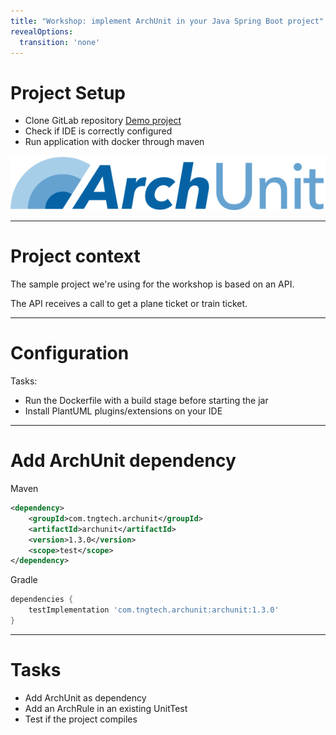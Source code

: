 ```yaml
---
title: "Workshop: implement ArchUnit in your Java Spring Boot project" 
revealOptions:
  transition: 'none'
---
```


# Project Setup

- Clone GitLab repository [Demo project]("https://gitlab.com/RickyvanRijn/archunit-spring")
- Check if IDE is correctly configured
- Run application with docker through maven

<img src="img/ArchUnit-Logo.png">

---

# Project context 
The sample project we're using for the workshop is based on an API.

The API receives a call to get a plane ticket or train ticket.

---

# Configuration

Tasks:
- Run the Dockerfile with a build stage before starting the jar
- Install PlantUML plugins/extensions on your IDE

---

# Add ArchUnit dependency

Maven
```xml
<dependency>
    <groupId>com.tngtech.archunit</groupId>
    <artifactId>archunit</artifactId>
    <version>1.3.0</version>
    <scope>test</scope>
</dependency>
```

Gradle
```groovy
dependencies {
    testImplementation 'com.tngtech.archunit:archunit:1.3.0'
}
```

---
# Tasks

- Add ArchUnit as dependency
- Add an ArchRule in an existing UnitTest
- Test if the project compiles


